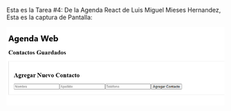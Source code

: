 Esta es la Tarea #4: De la Agenda React de Luis Miguel Mieses Hernandez, Esta es la captura de Pantalla:

![Mi Captura de Pantalla](agenda2.0.png)